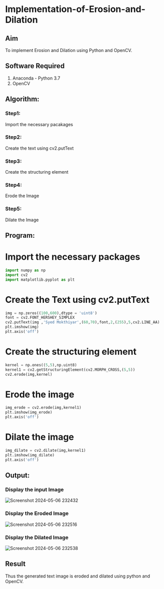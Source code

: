 # Implementation-of-Erosion-and-Dilation
## Aim
To implement Erosion and Dilation using Python and OpenCV.
## Software Required
1. Anaconda - Python 3.7
2. OpenCV
## Algorithm:
### Step1:
Import the necessary pacakages

### Step2:
Create the text using cv2.putText

### Step3:
Create the structuring element

### Step4:
Erode the Image

### Step5:
Dilate the Image


## Program:


# Import the necessary packages
```python
import numpy as np
import cv2
import matplotlib.pyplot as plt
```

# Create the Text using cv2.putText
```python
img = np.zeros((100,600),dtype = 'uint8')
font = cv2.FONT_HERSHEY_SIMPLEX
cv2.putText(img ,'Syed Mokthiyar',(60,70),font,2,(255),5,cv2.LINE_AA)
plt.imshow(img)
plt.axis('off')
```


# Create the structuring element
```python
kernel = np.ones((5,5),np.uint8)
kernel1 = cv2.getStructuringElement(cv2.MORPH_CROSS,(5,5))
cv2.erode(img,kernel)
```


# Erode the image
```python
img_erode = cv2.erode(img,kernel1)
plt.imshow(img_erode)
plt.axis('off')
```



# Dilate the image
```python
img_dilate = cv2.dilate(img,kernel1)
plt.imshow(img_dilate)
plt.axis('off')
```
## Output:

### Display the input Image
![Screenshot 2024-05-06 232432](https://github.com/syedmokthiyar/erosion--dilation/assets/118787294/2b977a40-62f3-422b-9f5b-3690400c967f)



### Display the Eroded Image
![Screenshot 2024-05-06 232516](https://github.com/syedmokthiyar/erosion--dilation/assets/118787294/05b713c0-edfd-48bf-961f-cdf901251472)



### Display the Dilated Image
![Screenshot 2024-05-06 232538](https://github.com/syedmokthiyar/erosion--dilation/assets/118787294/df983e57-c123-4a49-b5d6-fb818f4530a9)


## Result
Thus the generated text image is eroded and dilated using python and OpenCV.
